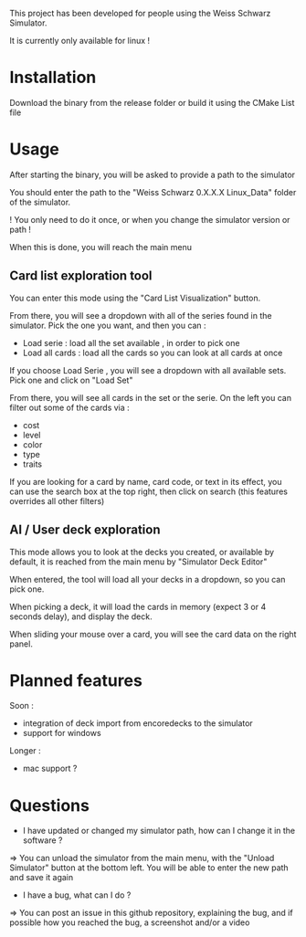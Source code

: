 This project has been developed for people using the Weiss Schwarz Simulator.

It is currently only available for linux !


# Installation 

Download the binary from the release folder or build it using the CMake List file 

# Usage

After starting the binary, you will be asked to provide a path to the simulator 

You should enter the path to the "Weiss Schwarz 0.X.X.X Linux_Data" folder of the simulator. 

! You only need to do it once, or when you change the simulator version or path !

When this is done, you will reach the main menu 

## Card list exploration tool 

You can enter this mode using the "Card List Visualization" button. 

From there, you will see a dropdown with all of the series found in the simulator. Pick the one you want, and then you can :

- Load serie : load all the set available , in order to pick one 
- Load all cards : load all the cards so you can look at all cards at once

If you choose Load Serie , you will see a dropdown with all available sets. 
Pick one and click on "Load Set"

From there, you will see all cards in the set or the serie. On the left you can filter out some of the cards via : 

- cost
- level
- color
- type 
- traits 

If you are looking for a card by name, card code, or text in its effect, you can use the search box at the top right, then click on search
(this features overrides all other filters)

## AI / User deck exploration

This mode allows you to look at the decks you created, or available by default, it is reached from the main menu by "Simulator Deck Editor"

When entered, the tool will load all your decks in a dropdown, so you can pick one.

When picking a deck, it will load the cards in memory (expect 3 or 4 seconds delay), and display the deck.

When sliding your mouse over a card, you will see the card data on the right panel.


# Planned features

Soon : 

 - integration of deck import from encoredecks to the simulator 
 - support for windows

Longer : 

 - mac support ?


# Questions

- I have updated or changed my simulator path, how can I change it in the software ? 

=> You can unload the simulator from the main menu, with the "Unload Simulator" button at the bottom left. 
You will be able to enter the new path and save it again

- I have a bug, what can I do ? 

=> You can post an issue in this github repository, explaining the bug, and if possible how you reached the bug, a screenshot and/or a video